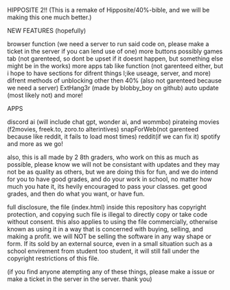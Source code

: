 HIPPOSITE 2!!
(This is a remake of Hipposite/40%-bible, and we will be making this one much better.)






NEW FEATURES (hopefully)

browser function (we need a server to run said code on, please make a ticket in the server if you can lend use of one)
more buttons
possibly games tab (not garenteed, so dont be upset if it doesnt happen, but something else might be in the works)
more apps
tab like function (not garenteed either, but i hope to have sections for difrent things l;ike useage, server, and more)
difrent methods of unblocking other then 40% (also not garenteed because we need a server)
ExtHang3r (made by blobby_boy on github)
auto update (most likely not)
and more!






APPS

discord
ai (will include chat gpt, wonder ai, and wommbo)
pirateing movies (f2movies, freek.to, zoro.to alterintives)
snapForWeb(not garenteed because like reddit, it fails to load most times)
reddit(if we can fix it)
spotify
and more as we go!





also, this is all made by 2 8th graders, who work on this as much as possible, please know we will not be consistant with updates
and they may not be as quality as others, but we are doing this for fun, and we do intend for you to have good grades, and do your
work in school, no matter how much you hate it, its hevily encouraged to pass your classes. get good grades, and then do what you 
want, or have fun.








full disclosure, the file (index.html) inside this repository has copyright protection, and copying such file is illegal to directly 
copy or take code without consent. this also applies to using the file commercially, otherwise known as using it in a way that is 
concerned with buying, selling, and making a profit. we will NOT be selling the software in any way shape or form. If its sold by 
an external source, even in a small situation such as a school envirement from student too student, it will still fall under the
copyright restrictions of this file. 

(if you find anyone atempting any of these things, please make a issue or make a ticket in the server in the server. thank you)
